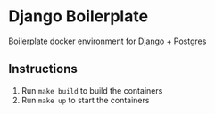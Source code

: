 # Django Boilerplate

Boilerplate docker environment for Django + Postgres

## Instructions
1. Run `make build` to build the containers
2. Run `make up` to start the containers